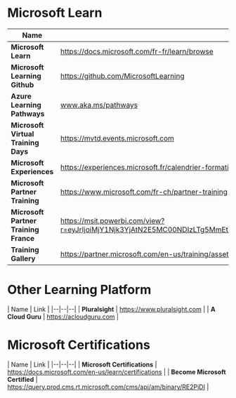 # Microsoft Learn

| Name | Link |
|--|--|
| **Microsoft Learn** | https://docs.microsoft.com/fr-fr/learn/browse |
| **Microsoft Learning Github** | https://github.com/MicrosoftLearning |
| **Azure Learning Pathways** | www.aka.ms/pathways |
| **Microsoft Virtual Training Days** | https://mvtd.events.microsoft.com |
| **Microsoft Experiences** | https://experiences.microsoft.fr/calendrier-formations |
| **Microsoft Partner Training** | https://www.microsoft.com/fr-ch/partner-training |
| **Microsoft Partner Training France** | https://msit.powerbi.com/view?r=eyJrIjoiMjY1Njk3YjAtN2E5MC00NDIzLTg5MmEtYzAzYzBlMDYxZWY3IiwidCI6IjcyZjk4OGJmLTg2ZjEtNDFhZi05MWFiLTJkN2NkMDExZGI0NyIsImMiOjV9&pageName=ReportSection |
| **Training Gallery** | https://partner.microsoft.com/en-us/training/assets#/?sol=azr&type=CertPrep%7CExamPrep&wt.mc_id=AID3017838_EML_7556262 |

# Other Learning Platform

| Name | Link |
|--|--|--|
| **Pluralsight** | https://www.pluralsight.com |
| **A Cloud Guru**  | https://acloudguru.com |

# Microsoft Certifications

| Name | Link |
|--|--|--|
| **Microsoft Certifications** | https://docs.microsoft.com/en-us/learn/certifications |
| **Become Microsoft Certified** | https://query.prod.cms.rt.microsoft.com/cms/api/am/binary/RE2PjDI |